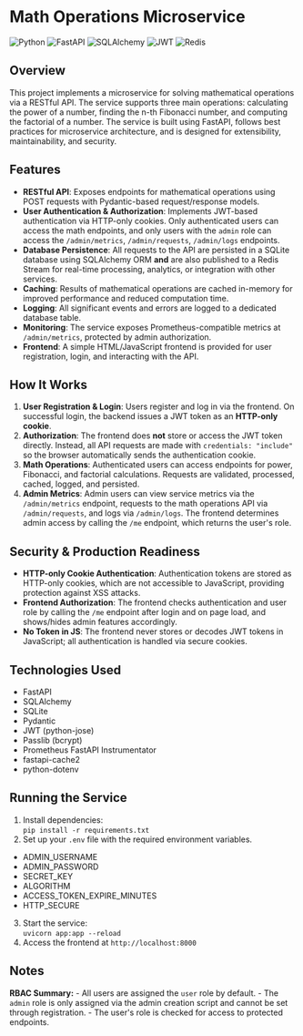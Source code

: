 # Math Operations Microservice

![Python](https://img.shields.io/badge/python-3.11-blue)
![FastAPI](https://img.shields.io/badge/FastAPI-0.110.0-green)
![SQLAlchemy](https://img.shields.io/badge/SQLAlchemy-2.0.30-blue)
![JWT](https://img.shields.io/badge/JWT-python--jose-yellow)
![Redis](https://img.shields.io/badge/Redis-Streaming-red)
## Overview

This project implements a microservice for solving mathematical operations via a RESTful API. The service supports three main operations: calculating the power of a number, finding the n-th Fibonacci number, and computing the factorial of a number. The service is built using FastAPI, follows best practices for microservice architecture, and is designed for extensibility, maintainability, and security.

## Features

- **RESTful API**: Exposes endpoints for mathematical operations using POST requests with Pydantic-based request/response models.
- **User Authentication & Authorization**: Implements JWT-based authentication via HTTP-only cookies. Only authenticated users can access the math endpoints, and only users with the `admin` role can access the `/admin/metrics`, `/admin/requests`, `/admin/logs` endpoints.
- **Database Persistence**: All requests to the API are persisted in a SQLite database using SQLAlchemy ORM **and** are also published to a Redis Stream for real-time processing, analytics, or integration with other services.
- **Caching**: Results of mathematical operations are cached in-memory for improved performance and reduced computation time.
- **Logging**: All significant events and errors are logged to a dedicated database table.
- **Monitoring**: The service exposes Prometheus-compatible metrics at `/admin/metrics`, protected by admin authorization.
- **Frontend**: A simple HTML/JavaScript frontend is provided for user registration, login, and interacting with the API.

## How It Works

1. **User Registration & Login**: Users register and log in via the frontend. On successful login, the backend issues a JWT token as an **HTTP-only cookie**.
2. **Authorization**: The frontend does **not** store or access the JWT token directly. Instead, all API requests are made with `credentials: "include"` so the browser automatically sends the authentication cookie.
3. **Math Operations**: Authenticated users can access endpoints for power, Fibonacci, and factorial calculations. Requests are validated, processed, cached, logged, and persisted.
4. **Admin Metrics**: Admin users can view service metrics via the `/admin/metrics` endpoint, requests to the math operations API via `/admin/requests`, and logs via `/admin/logs`. The frontend determines admin access by calling the `/me` endpoint, which returns the user's role.

## Security & Production Readiness

- **HTTP-only Cookie Authentication**: Authentication tokens are stored as HTTP-only cookies, which are not accessible to JavaScript, providing protection against XSS attacks.
- **Frontend Authorization**: The frontend checks authentication and user role by calling the `/me` endpoint after login and on page load, and shows/hides admin features accordingly.
- **No Token in JS**: The frontend never stores or decodes JWT tokens in JavaScript; all authentication is handled via secure cookies.

## Technologies Used

- FastAPI
- SQLAlchemy
- SQLite
- Pydantic
- JWT (python-jose)
- Passlib (bcrypt)
- Prometheus FastAPI Instrumentator
- fastapi-cache2
- python-dotenv

## Running the Service

1. Install dependencies:  
   `pip install -r requirements.txt`
2. Set up your `.env` file with the required environment variables.
- ADMIN_USERNAME
- ADMIN_PASSWORD
- SECRET_KEY
- ALGORITHM
- ACCESS_TOKEN_EXPIRE_MINUTES
- HTTP_SECURE
3. Start the service:  
   `uvicorn app:app --reload`
4. Access the frontend at `http://localhost:8000`

## Notes

**RBAC Summary:**
    - All users are assigned the `user` role by default.
    - The `admin` role is only assigned via the admin creation script and cannot be set through registration.
    - The user's role is checked for access to protected endpoints.
